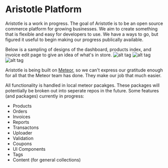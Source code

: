 Aristotle Platform
==============================

Aristotle is a work in progress.
The goal of Aristotle is to be an open source commerce platform for growing businesses. We aim to create something that is flexible and easy for developers to use.
We have a ways to go, but figured it useful to begin making our progress publically available.

Below is a sampling of designs of the dashboard, products index, and invoice edit page to give an idea of what's in store.
![alt tag](https://storage.googleapis.com/arishill/images/arishill-dashboard.png)
![alt tag](https://storage.googleapis.com/arishill/images/arishill-invoices.png)
![alt tag](https://storage.googleapis.com/arishill/images/arishill-products.png)

Aristotle is being built on [Meteor](https://github.com/meteor/meteor), so we can't express our gratitude enough for all that the Meteor team has done. They make our job that much easier.

All functionality is handled in local meteor pacakges. These packages will potentially be broken out into seperate repos in the future. Some features (and packages) currently in progress:

- Products
- Orders
- Invoices
- Reports
- Transactons
- Uploader
- Validation
- Coupons
- UI Components
- Tags
- Content (for general collections)